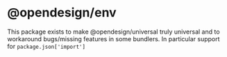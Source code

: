# @opendesign/env

This package exists to make @opendesign/universal truly universal and to workaround
bugs/missing features in some bundlers. In particular support for `package.json['import']`
